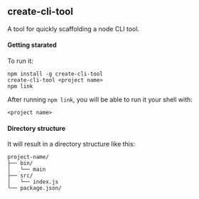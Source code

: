 ## create-cli-tool

A tool for quickly scaffolding a node CLI tool.

#### Getting starated

To run it:

```
npm install -g create-cli-tool
create-cli-tool <project name>
npm link
```

After running `npm link`, you will be able to run it your shell with:

```
<project name>
```

#### Directory structure

It will result in a directory structure like this:

```
project-name/
├── bin/
│   └── main
├── src/
│   └── index.js
└── package.json/
```